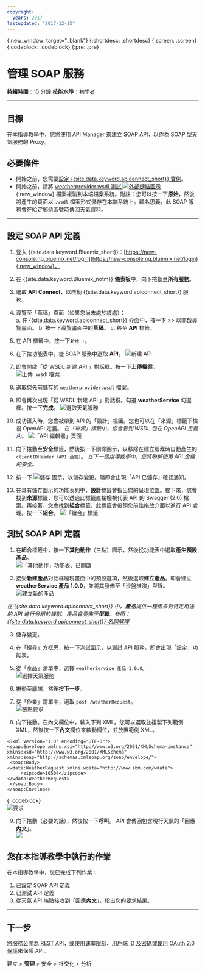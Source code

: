 ```yaml
---
copyright:
  years: 2017
lastupdated: "2017-12-15"
---
```



{:new_window: target="_blank"}
{:shortdesc: .shortdesc}
{:screen: .screen}
{:codeblock: .codeblock}
{:pre: .pre}


# 管理 SOAP 服務
**持續時間**：15 分鐘
**技能水準**：初學者

---
## 目標
在本指導教學中，您將使用 API Manager 來建立 SOAP API，以作為 SOAP 型天氣服務的 Proxy。

## 必要條件
- 開始之前，您需要[設定 {{site.data.keyword.apiconnect_short}} 實例](tut_prereq_set_up_apic_instance.html)。
- 開始之前，請將 [weatherprovider.wsdl 測試 ![外部鏈結圖示](../../../icons/launch-glyph.svg "外部鏈結圖示")](https://raw.githubusercontent.com/IBM-Bluemix-Docs/apiconnect/master/tutorials/weatherprovider.wsdl){:new_window} 檔案複製到本端檔案系統。附註：您可以按一下**原始**，然後將產生的頁面以 `.wsdl` 檔案形式儲存在本端系統上。顧名思義，此 SOAP 服務會在給定郵遞區號時傳回天氣資料。

---
## 設定 SOAP API 定義
1. 登入 {{site.data.keyword.Bluemix_short}}：[https://new-console.ng.bluemix.net/login](https://new-console.ng.bluemix.net/login){:new_window}。

2. 在 {{site.data.keyword.Bluemix_notm}} **儀表板**中，向下捲動至**所有服務**。

3. 選取 **API Connect**，以啟動 {{site.data.keyword.apiconnect_short}} 服務。 
  
4. 導覽至「草稿」頁面（如果您尚未處於該處）：  
    a. 在 {{site.data.keyword.apiconnect_short}} 介面中，按一下 >> 以開啟導覽畫面。
    b. 按一下導覽畫面中的**草稿**。
    c. 移至 **API** 標籤。

5. 在 API 標籤中，按一下`新增 +`。

6. 在下拉功能表中，從 SOAP 服務中選取 **API**。
  ![新建 API](images/newapi-menu2.png)

7. 即會開啟「從 WSDL 新建 API 」對話框。按一下**上傳檔案**。
  ![上傳 .wsdl 檔案](images/4-uploadwsdl.png)

8. 選取您先前儲存的 `weatherprovider.wsdl` 檔案。

9. 即會再次出現「從 WSDL 新建 API 」對話框。勾選 **weatherService** 勾選框。按一下**完成**。
  ![選取天氣服務](images/newapi2.png)

10. 成功匯入時，您會被帶到 API 的「設計」視圖。您也可以在「來源」標籤下檢視 OpenAPI 定義。
   _在「來源」標籤中，您會看到 WSDL 包在 OpenAPI 定義內。_
  ![「API 編輯器」頁面](images/designpage2.png)

11. 向下捲動至**安全**標籤，然後按一下刪除圖示，以移除在建立服務時自動產生的 `clientIDHeader（API 金鑰）`。
   _在下一個指導教學中，您將瞭解使用 API 金鑰的安全。_

12. 按一下 ![儲存](images/save.png) 圖示，以儲存變更。隨即會出現「API 已儲存」確認通知。

13. 在具有儲存圖示的功能表列中，**設計**標籤會指出您的呈現位置。接下來，您會找到**來源**標籤，您可以透過此標籤直接檢視代表 API 的 Swagger (2.0) 檔案。再接著，您會找到**組合**標籤，此標籤會帶領您前往拖放介面以進行 API 處理。按一下**組合**。
  ![「組合」標籤](images/assemble-clean.png)  

## 測試 SOAP API 定義

1. 在**組合**標籤中，按一下**其他動作**（三點）圖示，然後從功能表中選取**產生預設產品**。  
   ![「其他動作」功能表、已開啟](images/gen-default-prod.png)

2. 接受**新建產品**對話框蹦現畫面中的預設選項，然後選取**建立產品**。即會建立 **weatherService 產品 1.0.0**，並將其發佈至「沙盤推演」型錄。  
  ![建立新的產品](images/12a-chooseproduct.png)
 
  _在 {{site.data.keyword.apiconnect_short}} 中，**產品**提供一種用來對特定用途的 API 進行分組的機制。產品會發佈至**型錄**。參照：[{{site.data.keyword.apiconnect_short}} 名詞解釋](../apic_glossary.html)_

3. 儲存變更。  

4. 在「搜尋」方框旁，按一下測試圖示，以測試 API 服務。即會出現「設定」功能表。

5. 從「產品」清單中，選擇 `weatherService 產品 1.0.0`。  
  ![選擇天氣服務](images/12-chooseproduct.png)

6. 捲動至底端，然後按**下一步**。

7. 從「作業」清單中，選取 `post /weatherRequest`。  
  ![張貼要求](images/13-selectoperation.png)

8. 向下捲動。在內文欄位中，輸入下列 XML。您可以選取並複製下列範例 XML，然後按一下**內文**欄位來啟動欄位，並放置範例 XML。  
  ```
  <?xml version="1.0" encoding="UTF-8"?>
  <soap:Envelope xmlns:xsi="http://www.w3.org/2001/XMLSchema-instance" xmlns:xsd="http://www.w3.org/2001/XMLSchema" xmlns:soap="http://schemas.xmlsoap.org/soap/envelope/">
   <soap:Body>
  <wdata:WeatherRequest xmlns:wdata="http://www.ibm.com/wdata">
       <zipcode>10504</zipcode>
  </wdata:WeatherRequest>
   </soap:Body>
  </soap:Envelope>
  ```
  {: codeblock}  
  ![要求](images/14-enterrequest.png)

9. 向下捲動（必要的話），然後按一下**呼叫**。
API 會傳回包含現行天氣的「回應**內文**」。  
  ![](images/15-success.png)

## 您在本指導教學中執行的作業
在本指導教學中，您已完成下列作業：
1. 已設定 SOAP API 定義
2. 已測試 API 定義
3. 從天氣 API 端點接收到「回應**內文**」，指出您的要求結果。

---

## 下一步

[將服務公開為 REST API](tut_expose_soap_service.html)，或使用[速率限制](tut_rate_limit.html)、[用戶端 ID 及密碼](tut_secure_landing.html)或[使用 OAuth 2.0 保護](tut_secure_oauth_2.html)來保護 API。

建立 > **管理** > 安全 > 社交化 > 分析
